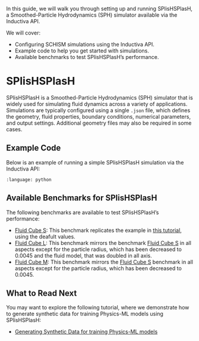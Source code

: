 In this guide, we will walk you through setting up and running 
SPlisHSPlasH, a Smoothed-Particle Hydrodynamics (SPH) simulator 
available via the Inductiva API.

We will cover:

- Configuring SCHISM simulations using the Inductiva API.
- Example code to help you get started with simulations.
- Available benchmarks to test SPlisHSPlasH’s performance.

# SPlisHSPlasH

SPlisHSPlasH is a Smoothed-Particle Hydrodynamics (SPH) simulator that 
is widely used for simulating fluid dynamics across a variety of applications. 
Simulations are typically configured using a single `.json` file, which 
defines the geometry, fluid properties, boundary conditions, numerical 
parameters, and output settings. Additional geometry files may also be 
required in some cases.

## Example Code

Below is an example of running a simple SPlisHSPlasH simulation via the 
Inductiva API:

```{literalinclude} ../../examples/splishsplash/splishsplash.py
:language: python
```

## Available Benchmarks for SPlisHSPlasH

The following benchmarks are available to test SPlisHSPlasH’s performance:

* [Fluid Cube S](https://benchmarks.inductiva.ai/SPlisHSPlasH/splish_splash/):
This benchmark replicates the example in [this tutorial](https://tutorials.inductiva.ai/generating-synthetic-data/synthetic-data-generation-1.html), using the deafult values.
* [Fluid Cube L](https://benchmarks.inductiva.ai/SPlisHSPlasH/splish_splash/):
This benchmark mirrors the benchmark [Fluid Cube S](https://benchmarks.inductiva.ai/SPlisHSPlasH/splish_splash/) in all aspects except for the particle radius, which has been decreased to 0.0045 and the fluid model, that was doubled in all axis.
* [Fluid Cube M](https://benchmarks.inductiva.ai/SPlisHSPlasH/splish_splash/): This benchmark mirrors the [Fluid Cube S](https://benchmarks.inductiva.ai/SPlisHSPlasH/splish_splash/) benchmark in all aspects except for the particle radius, which has been decreased to 0.0045.

## What to Read Next

You may want to explore the following tutorial, where we demonstrate how 
to generate synthetic data for training Physics-ML models using SPlisHSPlasH:

 * [Generating Synthetic Data for training Physics-ML models](https://tutorials.inductiva.ai/generating-synthetic-data/synthetic-data-generation-1.html)